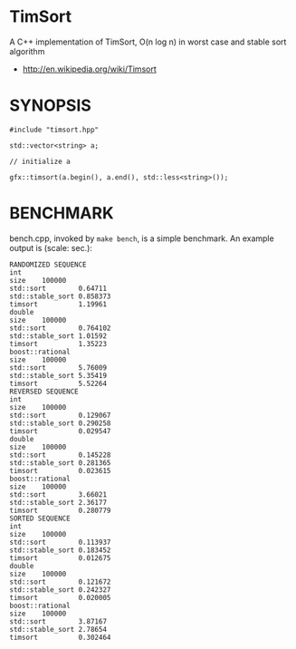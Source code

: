 TimSort
==================
A C++ implementation of TimSort, O(n log n) in worst case and stable sort algorithm

* http://en.wikipedia.org/wiki/Timsort

SYNOPSIS
==================

    #include "timsort.hpp"

    std::vector<string> a;

    // initialize a

    gfx::timsort(a.begin(), a.end(), std::less<string>());

BENCHMARK
==================
bench.cpp, invoked by `make bench`, is a simple benchmark.
An example output is (scale: sec.):

    RANDOMIZED SEQUENCE
    int
    size	100000
    std::sort        0.64711
    std::stable_sort 0.858373
    timsort          1.19961
    double
    size	100000
    std::sort        0.764102
    std::stable_sort 1.01592
    timsort          1.35223
    boost::rational
    size	100000
    std::sort        5.76009
    std::stable_sort 5.35419
    timsort          5.52264
    REVERSED SEQUENCE
    int
    size	100000
    std::sort        0.129067
    std::stable_sort 0.290258
    timsort          0.029547
    double
    size	100000
    std::sort        0.145228
    std::stable_sort 0.281365
    timsort          0.023615
    boost::rational
    size	100000
    std::sort        3.66021
    std::stable_sort 2.36177
    timsort          0.280779
    SORTED SEQUENCE
    int
    size	100000
    std::sort        0.113937
    std::stable_sort 0.183452
    timsort          0.012675
    double
    size	100000
    std::sort        0.121672
    std::stable_sort 0.242327
    timsort          0.020005
    boost::rational
    size	100000
    std::sort        3.87167
    std::stable_sort 2.78654
    timsort          0.302464

